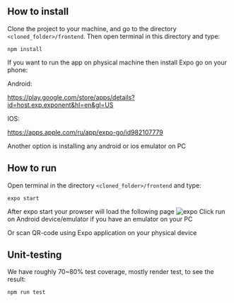 ## How to install

Clone the project to your machine, and go to the directory `<cloned_folder>/frontend`.
Then open terminal in this directory and type:
```
npm install
```
If you want to run the app on physical machine then install Expo go on your phone:

Android:

https://play.google.com/store/apps/details?id=host.exp.exponent&hl=en&gl=US

IOS:

https://apps.apple.com/ru/app/expo-go/id982107779

Another option is installing any android or ios emulator on PC

## How to run 

Open terminal in the directory `<cloned_folder>/frontend` and type:
```
expo start
```
After expo start your prowser will load the following page
![expo](https://user-images.githubusercontent.com/39200650/134811111-b3f6e1bd-0abe-44d1-87d2-b2ff9f4a26a9.jpg)
Click run on Android device/emulator if you have an emulator on your PC

Or scan QR-code using Expo application on your physical device

## Unit-testing
We have roughly 70~80% test coverage, mostly render test, to see the result:
```
npm run test
```